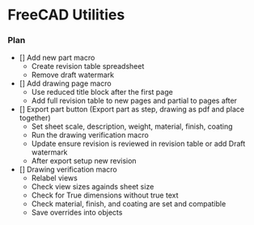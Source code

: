 # FreeCAD Utilities
### Plan
- [] Add new part macro
    - Create revision table spreadsheet
    - Remove draft watermark
- [] Add drawing page macro 
    - Use reduced title block after the first page
    - Add full revision table to new pages and partial to pages after
- [] Export part button (Export part as step, drawing as pdf and place together)
    - Set sheet scale, description, weight, material, finish, coating
    - Run the drawing verification macro
    - Update ensure revision is reviewed in revision table or add Draft watermark
    - After export setup new revision
- [] Drawing verification macro
    - Relabel views
    - Check view sizes againds sheet size
    - Check for True dimensions without true text
    - Check material, finish, and coating are set and compatible
    - Save overrides into objects
